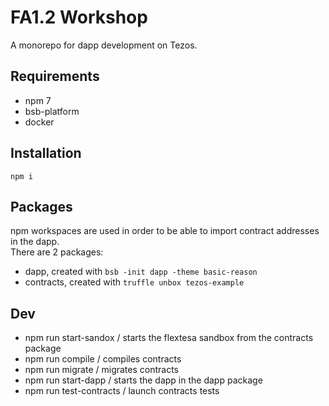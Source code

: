 # FA1.2 Workshop

A monorepo for dapp development on Tezos.

## Requirements

- npm 7
- bsb-platform
- docker

## Installation

`npm i`

## Packages

npm workspaces are used in order to be able to import contract addresses in the dapp.  
There are 2 packages:

- dapp, created with `bsb -init dapp -theme basic-reason`
- contracts, created with `truffle unbox tezos-example`

## Dev

- npm run start-sandox / starts the flextesa sandbox from the contracts package
- npm run compile / compiles contracts
- npm run migrate / migrates contracts
- npm run start-dapp / starts the dapp in the dapp package
- npm run test-contracts / launch contracts tests
